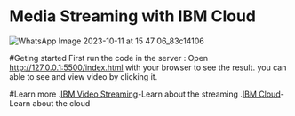 # Media Streaming with IBM Cloud
![WhatsApp Image 2023-10-11 at 15 47 06_83c14106](https://github.com/Nirmal-kumaresan/7122_park-college-of-eng-and-tech_Media-Streaming-using-Cloud/assets/146160642/c1d33222-ac14-4c9f-85dd-cd90dce71a52)

#Geting started
First run the code in the server :
Open http://127.0.0.1:5500/index.html with your browser to see the result.
you can able to see and view video by clicking it.

#Learn more
.[IBM Video Streaming](https://blog.video.ibm.com/)-Learn about the streaming 
.[IBM Cloud](https://cloud.ibm.com/docs/overview?topic=overview-whatis-platform)-Learn about the cloud
